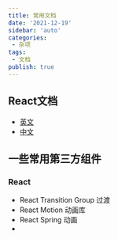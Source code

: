 ```yaml
---
title: 常用文档
date: '2021-12-19'
sidebar: 'auto'
categories:
 - 杂项
tags:
 - 文档
publish: true
---
```


## React文档
- [英文](https://reactjs.org/)
- [中文](https://zh-hans.reactjs.org/)


## 一些常用第三方组件
### React
-  React Transition Group 过渡
-  React Motion 动画库
-  React Spring 动画
-  